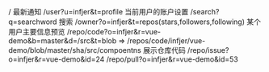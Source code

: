/ 最新通知
/user?u=infjer&t=profile 当前用户的账户设置
/search?q=searchword 搜索
/owner?o=infjer&t=repos(stars,followers,following) 某个用户主要信息预览
/repo/code?o=infjer&r=vue-demo&b=master&d=/src&t=blob => /repos/code/infjer/vue-demo/blob/master/sha/src/compoentns 展示仓库代码
/repo/issue?o=infjer&r=vue-demo&id=24
/repo/pull?o=infjer&r=vue-demo&id=53
